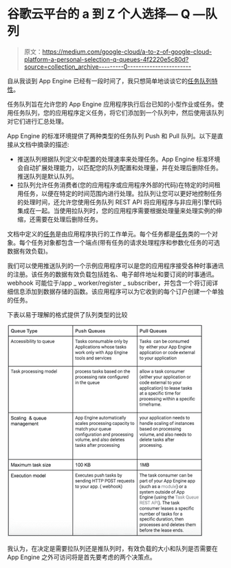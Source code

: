 # 谷歌云平台的 a 到 Z 个人选择— Q —队列

> 原文：<https://medium.com/google-cloud/a-to-z-of-google-cloud-platform-a-personal-selection-q-queues-4f2220e5c80d?source=collection_archive---------0----------------------->

自从我谈到 App Engine 已经有一段时间了，我只想简单地谈谈它的[任务队列特性](https://cloud.google.com/appengine/docs/python/taskqueue/)。

任务队列旨在允许您的 App Engine 应用程序执行后台已知的小型作业或任务。使用任务队列，您的应用程序定义任务，将它们添加到一个队列中，然后使用该队列对它们进行汇总处理。

App Engine 的标准环境提供了两种类型的任务队列 Push 和 Pull 队列。以下是直接从文档中摘录的描述:

*   推送队列根据队列定义中配置的处理速率来处理任务。App Engine 标准环境会自动扩展处理能力，以匹配您的队列配置和处理量，并在处理后删除任务。推送队列是默认队列。
*   拉队列允许任务消费者(您的应用程序或应用程序外部的代码)在特定的时间租用任务，以便在特定的时间范围内进行处理。拉队列让您可以更好地控制任务的处理时间，还允许您使用任务队列 REST API 将应用程序与非应用引擎代码集成在一起。当使用拉队列时，您的应用程序需要根据处理量来处理实例的伸缩，还需要在处理后删除任务。

文档中定义的[任务](https://cloud.google.com/appengine/docs/python/taskqueue/#Python_Task_concepts)是由应用程序执行的工作单元。每个任务都是[任务](https://cloud.google.com/appengine/docs/python/taskqueue/tasks)类的一个对象。每个任务对象都包含一个端点(带有任务的请求处理程序和参数化任务的可选数据有效负载)。

我们可以使用推送队列的一个示例应用程序可以是您的应用程序接受各种时事通讯的注册。该任务的数据有效负载包括姓名、电子邮件地址和要订阅的时事通讯。webhook 可能位于/app _ worker/register _ subscriber，并包含一个将订阅详细信息添加到数据存储的函数。该应用程序可以为它收到的每个订户创建一个单独的任务。

下表以易于理解的格式提供了队列类型的比较

![](img/5cad7abfd8044c87a0dd243629ba07bd.png)

我认为，在决定是需要拉队列还是推队列时，有效负载的大小和队列是否需要在 App Engine 之外可访问将是首先要考虑的两个决策点。